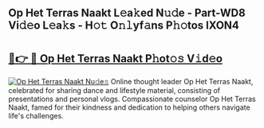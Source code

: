 ## Op Het Terras Naakt L𝚎a𝚔ed N𝚞𝚍e - Part-WD8 Vi𝚍𝚎o L𝚎a𝚔s - H𝚘𝚝 O𝚗𝚕yf𝚊ns P𝚑𝚘tos lXON4

# <h2><a href="http://kf76ew.oniu.top/?m=Op+Het+Terras+Naakt">🔗👉 🔴 Op Het Terras Naakt P𝚑ot𝚘𝚜 V𝚒d𝚎o</a></h2>

[![Op Het Terras Naakt Nu𝚍e𝚜](https://i.imgur.com/0qMVB7G.gif)](http://kf76ew.oniu.top/?m=Op+Het+Terras+Naakt)
Online thought leader Op Het Terras Naakt, celebrated for sharing dance and lifestyle material, consisting of presentations and personal vlogs. Compassionate counselor Op Het Terras Naakt, famed for their kindness and dedication to helping others navigate life's challenges.  
